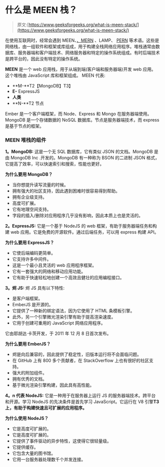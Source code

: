 # 什么是 MEEN 栈？

> 原文:[https://www.geeksforgeeks.org/what-is-meen-stack/](https://www.geeksforgeeks.org/what-is-meen-stack/)

在使用互联网时，经常会遇到 MEEN、[、MERN](https://www.geeksforgeeks.org/mern-stack/) 、LAMP、 [PERN](https://www.geeksforgeeks.org/what-is-pern-stack/) 等术语。这些是网络栈，由一组软件和框架或库组成，用于构建全栈网络应用程序。堆栈通常由数据库、服务器端和客户端技术、网络服务器和特定的操作系统组成。有时后端技术是跨平台的，因此没有特定的操作系统。

**MEEN** 是一个 web 应用栈，用于从端到端(客户端和服务器端)开发 web 应用。这个堆栈由 JavaScript 库和框架组成。
MEEN 代表:

*   **M-**T2【MongoDB】T3】
*   **E-** ExpressJS
*   **人类**
*   **N-**T2 节点

Ember 是一个客户端框架，而 Node、Express 和 Mongo 在服务器端使用。MongoDB 是一个存储数据的 NoSQL 数据库。节点是服务器端技术，而 express 是基于节点的框架。

### MEEN 堆栈的组件

**1。MongoDB:** 这是一个无 SQL 数据库，它有类似 JSON 的文档。MongoDB 是由 MongoDB Inc .开发的。MongoDB 有一种称为 BSON 的二进制 JSON 格式，它提高了效率，可以快速索引和搜索，性能也更好。

**为什么要用 MongoDB？**

*   当你想提升读写流量的时候。
*   拥有强大的社区支持，因此遇到困难时很容易得到帮助。
*   拥有企业级支持。
*   高度可扩展。
*   它有地理空间支持。
*   字段的插入/删除对应用程序几乎没有影响，因此本质上也是灵活的。

**2。ExpressJS:** 它是一个基于 NodeJS 的 web 框架，有助于服务器端任务和构建 web 应用。它是免费的开源软件。通过后端任务，可以用 express 构建 API。

**为什么要用 ExpressJS？**

*   它使后端编码更简单。
*   它支持许多中间件。
*   这是一个最小且灵活的 web 应用程序框架。
*   它有一套强大的网络和移动应用功能。
*   它有助于快速轻松地创建一个高效且健壮的应用编程接口。

**3。烬 JS:** 烬 JS 具有以下特性:

*   是客户端框架。
*   EmberJS 是开源的。
*   它提供了一种新的绑定语法，因为它使用了 HTML 条模板引擎。
*   此外，另一个引擎微光渲染引擎有助于提高渲染速度。
*   它用于创建可重用的 JavaScript 网络应用程序。

它由耶胡达·卡茨开发，于 2011 年 12 月 8 日首次发布。

**为什么要用 EmberJS？**

*   烬是向后兼容的，因此提供了稳定性，旧版本运行将不会面临问题。
*   在 GitHub 上有 800 多个贡献者，在 StackOverflow 上也有很好的社区支持。
*   强大的附加组件。
*   拥有优秀的文档。
*   基于微光渲染引擎构建，因此具有高性能。

**4。n 代表 NodeJS:** 它是一种用于在服务器上运行 JS 的服务器端技术。跨平台和开源。学习 NodeJS 的先决条件是首先学习 JavaScript。它运行在 V8 引擎**T3 上，有助于构建快速且可扩展的应用程序。**

**为什么使用 NodeJS？**

*   它是高度可扩展的。
*   它是高度可扩展的。
*   它提供了事件驱动的异步特性，这使得它很轻量级。
*   它提供缓存。
*   它包含大量的图书馆。
*   它用一台服务器处理数千个并发连接。